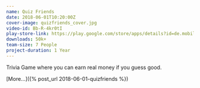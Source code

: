 ```yaml
---
name: Quiz Friends
date: 2018-06-01T10:20:00Z
cover-image: quizfriends_cover.jpg
video-id: Bb-R-4kr0tI
play-store-link: https://play.google.com/store/apps/details?id=de.mobileheroes.quizfriends
downloads: 50k+
team-size: 7 People
project-duration: 1 Year
---
```


Trivia Game where you can earn real money if you guess good.

[More...]({% post_url 2018-06-01-quizfriends %})